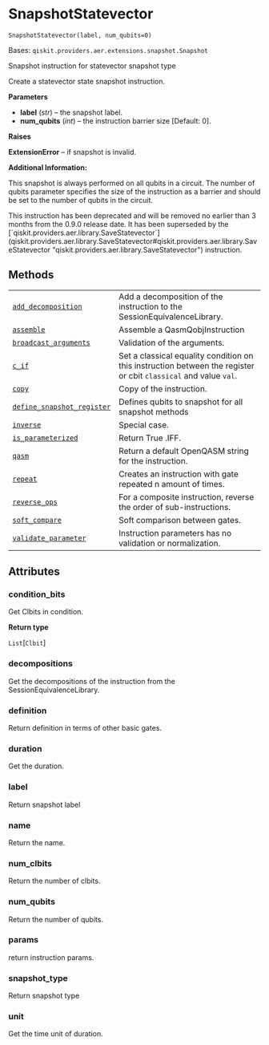# SnapshotStatevector

<span id="undefined" />

`SnapshotStatevector(label, num_qubits=0)`

Bases: `qiskit.providers.aer.extensions.snapshot.Snapshot`

Snapshot instruction for statevector snapshot type

Create a statevector state snapshot instruction.

**Parameters**

*   **label** (*str*) – the snapshot label.
*   **num\_qubits** (*int*) – the instruction barrier size \[Default: 0].

**Raises**

**ExtensionError** – if snapshot is invalid.

**Additional Information:**

This snapshot is always performed on all qubits in a circuit. The number of qubits parameter specifies the size of the instruction as a barrier and should be set to the number of qubits in the circuit.

<Admonition title="Deprecated since version 0.9.0" type="danger">
  This instruction has been deprecated and will be removed no earlier than 3 months from the 0.9.0 release date. It has been superseded by the [`qiskit.providers.aer.library.SaveStatevector`](qiskit.providers.aer.library.SaveStatevector#qiskit.providers.aer.library.SaveStatevector "qiskit.providers.aer.library.SaveStatevector") instruction.
</Admonition>

## Methods

|                                                                                                                                                                                                                                                                        |                                                                                                                  |
| ---------------------------------------------------------------------------------------------------------------------------------------------------------------------------------------------------------------------------------------------------------------------- | ---------------------------------------------------------------------------------------------------------------- |
| [`add_decomposition`](qiskit.providers.aer.extensions.SnapshotStatevector.add_decomposition#qiskit.providers.aer.extensions.SnapshotStatevector.add_decomposition "qiskit.providers.aer.extensions.SnapshotStatevector.add_decomposition")                             | Add a decomposition of the instruction to the SessionEquivalenceLibrary.                                         |
| [`assemble`](qiskit.providers.aer.extensions.SnapshotStatevector.assemble#qiskit.providers.aer.extensions.SnapshotStatevector.assemble "qiskit.providers.aer.extensions.SnapshotStatevector.assemble")                                                                 | Assemble a QasmQobjInstruction                                                                                   |
| [`broadcast_arguments`](qiskit.providers.aer.extensions.SnapshotStatevector.broadcast_arguments#qiskit.providers.aer.extensions.SnapshotStatevector.broadcast_arguments "qiskit.providers.aer.extensions.SnapshotStatevector.broadcast_arguments")                     | Validation of the arguments.                                                                                     |
| [`c_if`](qiskit.providers.aer.extensions.SnapshotStatevector.c_if#qiskit.providers.aer.extensions.SnapshotStatevector.c_if "qiskit.providers.aer.extensions.SnapshotStatevector.c_if")                                                                                 | Set a classical equality condition on this instruction between the register or cbit `classical` and value `val`. |
| [`copy`](qiskit.providers.aer.extensions.SnapshotStatevector.copy#qiskit.providers.aer.extensions.SnapshotStatevector.copy "qiskit.providers.aer.extensions.SnapshotStatevector.copy")                                                                                 | Copy of the instruction.                                                                                         |
| [`define_snapshot_register`](qiskit.providers.aer.extensions.SnapshotStatevector.define_snapshot_register#qiskit.providers.aer.extensions.SnapshotStatevector.define_snapshot_register "qiskit.providers.aer.extensions.SnapshotStatevector.define_snapshot_register") | Defines qubits to snapshot for all snapshot methods                                                              |
| [`inverse`](qiskit.providers.aer.extensions.SnapshotStatevector.inverse#qiskit.providers.aer.extensions.SnapshotStatevector.inverse "qiskit.providers.aer.extensions.SnapshotStatevector.inverse")                                                                     | Special case.                                                                                                    |
| [`is_parameterized`](qiskit.providers.aer.extensions.SnapshotStatevector.is_parameterized#qiskit.providers.aer.extensions.SnapshotStatevector.is_parameterized "qiskit.providers.aer.extensions.SnapshotStatevector.is_parameterized")                                 | Return True .IFF.                                                                                                |
| [`qasm`](qiskit.providers.aer.extensions.SnapshotStatevector.qasm#qiskit.providers.aer.extensions.SnapshotStatevector.qasm "qiskit.providers.aer.extensions.SnapshotStatevector.qasm")                                                                                 | Return a default OpenQASM string for the instruction.                                                            |
| [`repeat`](qiskit.providers.aer.extensions.SnapshotStatevector.repeat#qiskit.providers.aer.extensions.SnapshotStatevector.repeat "qiskit.providers.aer.extensions.SnapshotStatevector.repeat")                                                                         | Creates an instruction with gate repeated n amount of times.                                                     |
| [`reverse_ops`](qiskit.providers.aer.extensions.SnapshotStatevector.reverse_ops#qiskit.providers.aer.extensions.SnapshotStatevector.reverse_ops "qiskit.providers.aer.extensions.SnapshotStatevector.reverse_ops")                                                     | For a composite instruction, reverse the order of sub-instructions.                                              |
| [`soft_compare`](qiskit.providers.aer.extensions.SnapshotStatevector.soft_compare#qiskit.providers.aer.extensions.SnapshotStatevector.soft_compare "qiskit.providers.aer.extensions.SnapshotStatevector.soft_compare")                                                 | Soft comparison between gates.                                                                                   |
| [`validate_parameter`](qiskit.providers.aer.extensions.SnapshotStatevector.validate_parameter#qiskit.providers.aer.extensions.SnapshotStatevector.validate_parameter "qiskit.providers.aer.extensions.SnapshotStatevector.validate_parameter")                         | Instruction parameters has no validation or normalization.                                                       |

## Attributes

<span id="undefined" />

### condition\_bits

Get Clbits in condition.

**Return type**

`List`\[`Clbit`]

<span id="undefined" />

### decompositions

Get the decompositions of the instruction from the SessionEquivalenceLibrary.

<span id="undefined" />

### definition

Return definition in terms of other basic gates.

<span id="undefined" />

### duration

Get the duration.

<span id="undefined" />

### label

Return snapshot label

<span id="undefined" />

### name

Return the name.

<span id="undefined" />

### num\_clbits

Return the number of clbits.

<span id="undefined" />

### num\_qubits

Return the number of qubits.

<span id="undefined" />

### params

return instruction params.

<span id="undefined" />

### snapshot\_type

Return snapshot type

<span id="undefined" />

### unit

Get the time unit of duration.
